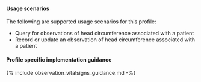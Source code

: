 #### Usage scenarios

The following are supported usage scenarios for this profile:

- Query for observations of head circumference associated with a patient
- Record or update an observation of head circumference associated with a patient


#### Profile specific implementation guidance
{% include observation_vitalsigns_guidance.md -%}




